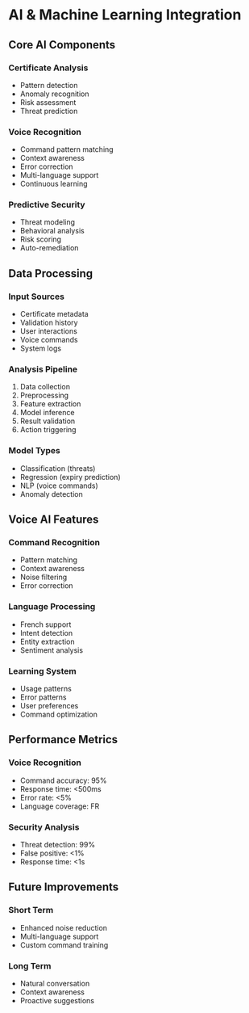 # AI & Machine Learning Integration

## Core AI Components

### Certificate Analysis
- Pattern detection
- Anomaly recognition
- Risk assessment
- Threat prediction

### Voice Recognition
- Command pattern matching
- Context awareness
- Error correction
- Multi-language support
- Continuous learning

### Predictive Security
- Threat modeling
- Behavioral analysis
- Risk scoring
- Auto-remediation

## Data Processing

### Input Sources
- Certificate metadata
- Validation history
- User interactions
- Voice commands
- System logs

### Analysis Pipeline
1. Data collection
2. Preprocessing
3. Feature extraction
4. Model inference
5. Result validation
6. Action triggering

### Model Types
- Classification (threats)
- Regression (expiry prediction)
- NLP (voice commands)
- Anomaly detection

## Voice AI Features

### Command Recognition
- Pattern matching
- Context awareness
- Noise filtering
- Error correction

### Language Processing
- French support
- Intent detection
- Entity extraction
- Sentiment analysis

### Learning System
- Usage patterns
- Error patterns
- User preferences
- Command optimization

## Performance Metrics

### Voice Recognition
- Command accuracy: 95%
- Response time: <500ms
- Error rate: <5%
- Language coverage: FR

### Security Analysis
- Threat detection: 99%
- False positive: <1%
- Response time: <1s

## Future Improvements

### Short Term
- Enhanced noise reduction
- Multi-language support
- Custom command training

### Long Term
- Natural conversation
- Context awareness
- Proactive suggestions